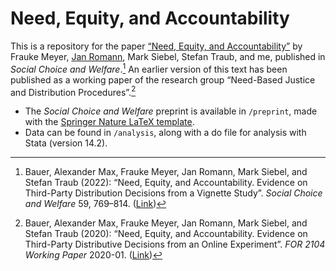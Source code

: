 # Need, Equity, and Accountability

This is a repository for the paper [“Need, Equity, and Accountability”](https://doi.org/10.1007/s00355-022-01410-w) by Frauke Meyer, [Jan Romann](https://github.com/JKRhb), Mark Siebel, Stefan Traub, and me, published in _Social Choice and Welfare_.[^1] An earlier version of this text has been published as a working paper of the research group “Need-Based Justice and Distribution Procedures”.[^2]

- The _Social Choice and Welfare_ preprint is available in `/preprint`, made with the [Springer Nature LaTeX template](https://www.springernature.com/gp/authors/campaigns/latex-author-support).
- Data can be found in `/analysis`, along with a do file for analysis with Stata (version 14.2).

[^1]: Bauer, Alexander Max, Frauke Meyer, Jan Romann, Mark Siebel, and Stefan Traub (2022): “Need, Equity, and Accountability. Evidence on Third-Party Distribution Decisions from a Vignette Study”. _Social Choice and Welfare_ 59, 769–814. ([Link](https://doi.org/10.1007/s00355-022-01410-w))
[^2]: Bauer, Alexander Max, Frauke Meyer, Jan Romann, Mark Siebel, and Stefan Traub (2020): “Need, Equity, and Accountability. Evidence on Third-Party Distributive Decisions from an Online Experiment”. _FOR 2104 Working Paper_ 2020-01. ([Link](https://www.hsu-hh.de/bedarfsgerechtigkeit/wp-content/uploads/sites/857/2021/03/2020-01.pdf))

